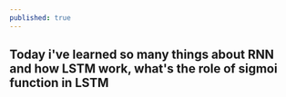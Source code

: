 ```yaml
---
published: true
---
```

## Today i've learned so many things about RNN and how LSTM work, what's the role of sigmoi function in LSTM
